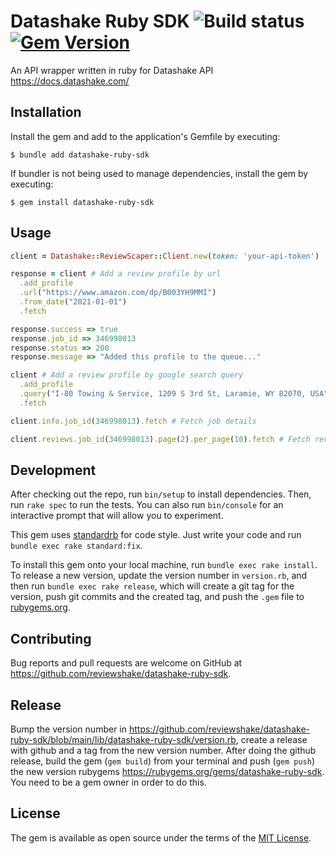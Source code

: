 # Datashake Ruby SDK ![Build status](https://github.com/reviewshake/datashake-ruby-sdk/actions/workflows/main.yml/badge.svg) [![Gem Version](https://badge.fury.io/rb/datashake-ruby-sdk.svg)](https://badge.fury.io/rb/datashake-ruby-sdk)

An API wrapper written in ruby for Datashake API
https://docs.datashake.com/

## Installation

Install the gem and add to the application's Gemfile by executing:

    $ bundle add datashake-ruby-sdk

If bundler is not being used to manage dependencies, install the gem by executing:

    $ gem install datashake-ruby-sdk

## Usage

```ruby
client = Datashake::ReviewScaper::Client.new(token: 'your-api-token')

response = client # Add a review profile by url
  .add_profile
  .url("https://www.amazon.com/dp/B003YH9MMI")
  .from_date("2021-01-01")
  .fetch

response.success => true
response.job_id => 346998013
response.status => 200
response.message => "Added this profile to the queue..."

client # Add a review profile by google search query
  .add_profile
  .query("I-80 Towing & Service, 1209 S 3rd St, Laramie, WY 82070, USA")
  .fetch

client.info.job_id(346998013).fetch # Fetch job details

client.reviews.job_id(346998013).page(2).per_page(10).fetch # Fetch reviews for the given job
  ```

## Development

After checking out the repo, run `bin/setup` to install dependencies.
Then, run `rake spec` to run the tests.
You can also run `bin/console` for an interactive prompt that will allow you to experiment.

This gem uses [standardrb](https://github.com/testdouble/standard) for code style. Just write your code and run `bundle exec rake standard:fix`.

To install this gem onto your local machine, run `bundle exec rake install`.
To release a new version, update the version number in `version.rb`, and then run `bundle exec rake release`, which will create a git tag for the version, push git commits and the created tag, and push the `.gem` file to [rubygems.org](https://rubygems.org).

## Contributing

Bug reports and pull requests are welcome on GitHub at https://github.com/reviewshake/datashake-ruby-sdk.

## Release

Bump the version number in https://github.com/reviewshake/datashake-ruby-sdk/blob/main/lib/datashake-ruby-sdk/version.rb, create a release with github and a tag from the new version number. After doing the github release, build the gem (`gem build`) from your terminal and push (`gem push`) the new version rubygems https://rubygems.org/gems/datashake-ruby-sdk. You need to be a gem owner in order to do this.

## License

The gem is available as open source under the terms of the [MIT License](https://opensource.org/licenses/MIT).
